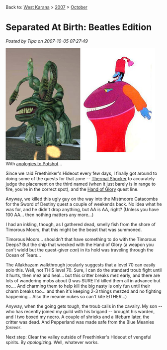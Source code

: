 Back to: [West Karana](/posts/westkarana.md) > [2007](/posts/2007/westkarana.md) > [October](./westkarana.md)
# Separated At Birth: Beatles Edition

*Posted by Tipa on 2007-10-05 07:27:49*

![snappingturk.jpg](../../../uploads/2007/10/snappingturk.jpg)
With [apologies to Potshot](http://potshot.wordpress.com/2007/09/27/separated-at-birth-chapter-four-guild-wars/)...

Since we raid Freethinker's Hideout every few days, I finally got around to doing some of the quests for that zone -- [Thermal Shocker](http://eq2.allakhazam.com/db/quest.html?eq2quest=2686) to accurately judge the placement on the third named (when it just barely is in range to fire, you're in the correct spot), and the [Hand of Glory](http://eq2.allakhazam.com/db/quest.html?eq2quest=3228) quest line.

Anyway, we killed this ugly guy on the way into the Mistmoore Catacombs for the Sword of Destiny quest a couple of weekends back. No idea what he was for, and he didn't drop anything, but AA is AA, right? (Unless you have 100 AA... then nothing matters any more...)

I had an inkling, though, as I gathered dead, smelly fish from the shore of Timorous Moors, that this might be the beast that was summoned.

Timorous Moors... shouldn't that have something to do with the Timorous Deeps? But the ship that wrecked with the Hand of Glory (a weapon you can't wield but the quest-giver *can*) in its hold was traveling through the Ocean of Tears...

The Allakhazam walkthrough jocularly suggests that a level 70 can easily solo this. Well, not THIS level 70. Sure, I can do the standard troub fight until it hurts, then mez and heal... but this critter breaks mez early, and there are lots of wandering mobs about (I was SURE I'd killed them all in advance but no.... And charming them to help kill the big nasty is only fun until their charm breaks too... and then it's keeping 2-3 things mezzed and no fighting happening... Also the meanie nukes so can't kite EITHER...)

Anyway, when the going gets tough, the troub calls in the cavalry. My son -- who has recently joined my guild with his brigand -- brought his warden, and I two boxed my necro. A couple of shrieks and a lifeburn later, the critter was dead. And Pepperland was made safe from the Blue Meanies *forever*.

Next step: Clear the valley outside of Freethinker's Hideout of vengeful spirits. By *apologizing*. Well, whatever works.
